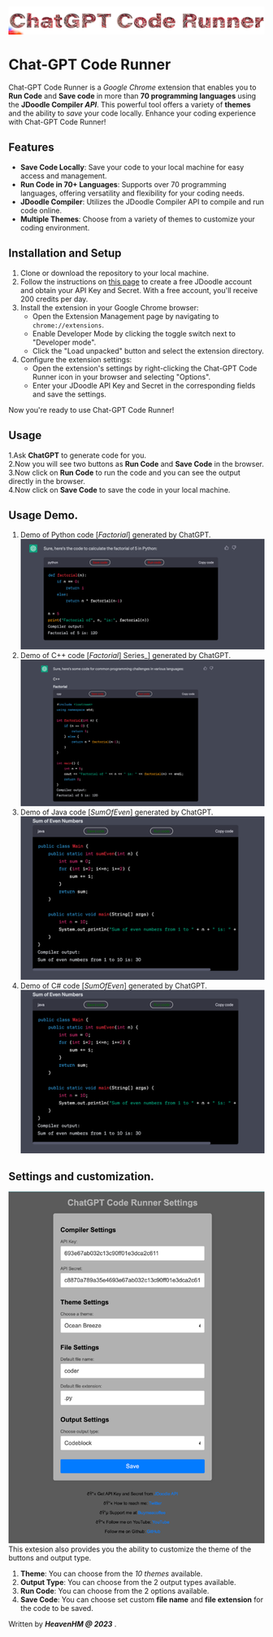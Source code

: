 ![cover_logo](https://github.com/haseeb-heaven/ChatGPT-CodeRunner/blob/master/resources/logo.png?raw=true "")
# Chat-GPT Code Runner

Chat-GPT Code Runner is a _Google Chrome_ extension that enables you to **Run Code** and **Save code** in more than **70 programming languages** using the **JDoodle Compiler _API_**. This powerful tool offers a variety of **themes** and the ability to _save_ your code locally. Enhance your coding experience with Chat-GPT Code Runner!

## Features

- **Save Code Locally**: Save your code to your local machine for easy access and management.
- **Run Code in 70+ Languages**: Supports over 70 programming languages, offering versatility and flexibility for your coding needs.
- **JDoodle Compiler**: Utilizes the JDoodle Compiler API to compile and run code online.
- **Multiple Themes**: Choose from a variety of themes to customize your coding environment.

## Installation and Setup

1. Clone or download the repository to your local machine.
2. Follow the instructions on [this page](https://www.jdoodle.com/compiler-api/) to create a free JDoodle account and obtain your API Key and Secret. With a free account, you'll receive 200 credits per day.
3. Install the extension in your Google Chrome browser:
    - Open the Extension Management page by navigating to `chrome://extensions`.
    - Enable Developer Mode by clicking the toggle switch next to "Developer mode".
    - Click the "Load unpacked" button and select the extension directory.
4. Configure the extension settings:
    - Open the extension's settings by right-clicking the Chat-GPT Code Runner icon in your browser and selecting "Options".
    - Enter your JDoodle API Key and Secret in the corresponding fields and save the settings.

Now you're ready to use Chat-GPT Code Runner!

## Usage

1.Ask **ChatGPT** to generate code for you.</br>
2.Now you will see two buttons as **Run Code** and **Save Code** in the browser.</br>
3.Now click on **Run Code** to run the code and you can see the output directly in the browser.</br>
4.Now click on **Save Code** to save the code in your local machine.</br>

## Usage Demo.
1. Demo of Python code [_Factorial_] generated by ChatGPT.</br>
![python_code](https://github.com/haseeb-heaven/ChatGPT-CodeRunner/blob/master/resources/python_factorial.png?raw=true "")
2. Demo of C++ code [_Factorial_] Series_] generated by ChatGPT.</br>
![cpp_code](https://github.com/haseeb-heaven/ChatGPT-CodeRunner/blob/master/resources/cpp_factorial.png?raw=true "")
3. Demo of Java code [_SumOfEven_] generated by ChatGPT.</br>
![java_code](https://github.com/haseeb-heaven/ChatGPT-CodeRunner/blob/master/resources/java_sum_even.png?raw=true "")
4. Demo of C# code [_SumOfEven_] generated by ChatGPT.</br>
![csharp_code](https://github.com/haseeb-heaven/ChatGPT-CodeRunner/blob/master/resources/csharp_sum_even.png?raw=true "")

## Settings and customization.
![settings_page](https://github.com/haseeb-heaven/ChatGPT-CodeRunner/blob/master/resources/settings.png?raw=true "")</br>
This extesion also provides you the ability to customize the theme of the buttons and output type.</br>
1. **Theme**: You can choose from the _10 themes_ available.
2. **Output Type**: You can choose from the 2 output types available.
3. **Run Code**: You can choose from the 2 options available.
4. **Save Code**: You can choose set custom **file name** and **file extension** for the code to be saved.

Written by **_HeavenHM @ 2023_** .
